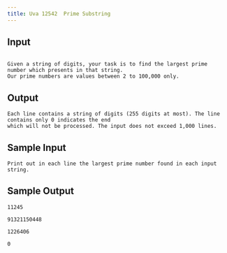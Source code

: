 ```yaml
---
title: Uva 12542  Prime Substring
---
```



## Input

```text

Given a string of digits, your task is to find the largest prime number which presents in that string.
Our prime numbers are values between 2 to 100,000 only.
```

## Output

```text
Each line contains a string of digits (255 digits at most). The line contains only 0 indicates the end
which will not be processed. The input does not exceed 1,000 lines.

```

## Sample Input

```text
Print out in each line the largest prime number found in each input string.

```

## Sample Output

```text
11245

91321150448

1226406

0

```
